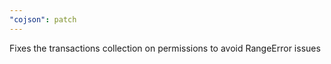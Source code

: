 ```yaml
---
"cojson": patch
---
```


Fixes the transactions collection on permissions to avoid RangeError issues
